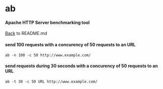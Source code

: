 # ab
#### Apache HTTP Server benchmarking tool

[Back](README.md) to README.md

#### send 100 requests with a concurency of 50 requests to an URL
```
ab -n 100 -c 50 http://www.example.com/
```

#### send requests during 30 seconds with a concurency of 50 requests to an URL
```
ab -t 30 -c 50 URL http://www.example.com/
```
